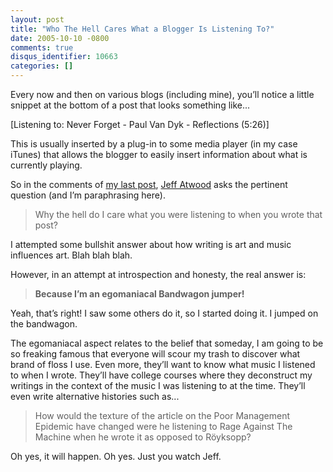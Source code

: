 ```yaml
---
layout: post
title: "Who The Hell Cares What a Blogger Is Listening To?"
date: 2005-10-10 -0800
comments: true
disqus_identifier: 10663
categories: []
---
```

Every now and then on various blogs (including mine), you’ll notice a
little snippet at the bottom of a post that looks something like...

[Listening to: Never Forget - Paul Van Dyk - Reflections (5:26)]

This is usually inserted by a plug-in to some media player (in my case
iTunes) that allows the blogger to easily insert information about what
is currently playing.

So in the comments of [my last
post](http://haacked.com/archive/2005/10/10/10657.aspx), [Jeff
Atwood](http://www.codinghorror.com/blog/) asks the pertinent question
(and I’m paraphrasing here).

> Why the hell do I care what you were listening to when you wrote that
> post?

I attempted some bullshit answer about how writing is art and music
influences art. Blah blah blah.

However, in an attempt at introspection and honesty, the real answer is:

> **Because I’m an egomaniacal Bandwagon jumper!**

Yeah, that’s right! I saw some others do it, so I started doing it. I
jumped on the bandwagon.

The egomaniacal aspect relates to the belief that someday, I am going to
be so freaking famous that everyone will scour my trash to discover what
brand of floss I use. Even more, they’ll want to know what music I
listened to when I wrote. They’ll have college courses where they
deconstruct my writings in the context of the music I was listening to
at the time. They’ll even write alternative histories such as...

> How would the texture of the article on the Poor Management Epidemic
> have changed were he listening to Rage Against The Machine when he
> wrote it as opposed to Röyksopp?

Oh yes, it will happen. Oh yes. Just you watch Jeff.

